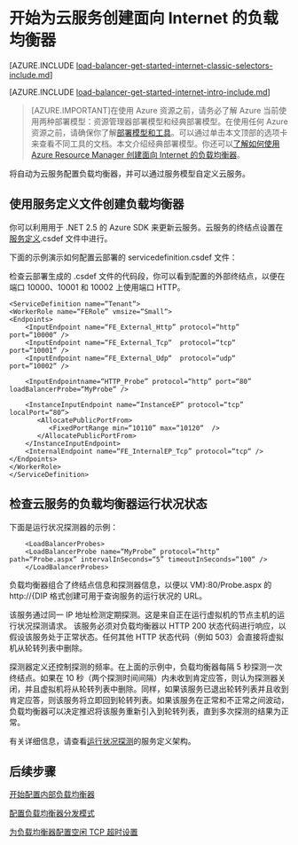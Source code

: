 <properties 
   pageTitle="开始在经典部署模型中为云服务创建面向 Internet 的负载均衡器 | Azure"
   description="了解如何在经典部署模型中为云服务创建面向 Internet 的负载均衡器"
   services="load-balancer"
   documentationCenter="na"
   authors="joaoma"
   manager="carmonm"
   editor=""
   tags="azure-service-management"
/>
<tags  
   ms.service="load-balancer"
   ms.devlang="na"
   ms.topic="article"
   ms.tgt_pltfrm="na"
   ms.workload="infrastructure-services"
   ms.date="03/17/2016"
   wacn.date="08/29/2016"
   ms.author="sewhee" />

# 开始为云服务创建面向 Internet 的负载均衡器

[AZURE.INCLUDE [load-balancer-get-started-internet-classic-selectors-include.md](../../includes/load-balancer-get-started-internet-classic-selectors-include.md)]

[AZURE.INCLUDE [load-balancer-get-started-internet-intro-include.md](../../includes/load-balancer-get-started-internet-intro-include.md)]

>[AZURE.IMPORTANT]在使用 Azure 资源之前，请务必了解 Azure 当前使用两种部署模型：资源管理器部署模型和经典部署模型。在使用任何 Azure 资源之前，请确保你了解[部署模型和工具](/documentation/articles/azure-classic-rm/)。可以通过单击本文顶部的选项卡来查看不同工具的文档。本文介绍经典部署模型。你还可以[了解如何使用 Azure Resource Manager 创建面向 Internet 的负载均衡器](/documentation/articles/load-balancer-get-started-internet-arm-cli/)。

将自动为云服务配置负载均衡器，并可以通过服务模型自定义云服务。

## 使用服务定义文件创建负载均衡器
 
你可以利用用于 .NET 2.5 的 Azure SDK 来更新云服务。云服务的终结点设置在[服务定义](https://msdn.microsoft.com/zh-cn/library/azure/gg557553.aspx).csdef 文件中进行。

下面的示例演示如何配置云部署的 servicedefinition.csdef 文件：

检查云部署生成的 .csdef 文件的代码段，你可以看到配置的外部终结点，以便在端口 10000、10001 和 10002 上使用端口 HTTP。


	<ServiceDefinition name=“Tenant“>
   	<WorkerRole name=“FERole” vmsize=“Small“>
    <Endpoints>
        <InputEndpoint name=“FE_External_Http” protocol=“http” port=“10000“ />
        <InputEndpoint name=“FE_External_Tcp“  protocol=“tcp“  port=“10001“ />
        <InputEndpoint name=“FE_External_Udp“  protocol=“udp“  port=“10002“ />

        <InputEndpointname=“HTTP_Probe” protocol=“http” port=“80” loadBalancerProbe=“MyProbe“ />

        <InstanceInputEndpoint name=“InstanceEP” protocol=“tcp” localPort=“80“>
           <AllocatePublicPortFrom>
              <FixedPortRange min=“10110” max=“10120“  />
           </AllocatePublicPortFrom>
        </InstanceInputEndpoint>
        <InternalEndpoint name=“FE_InternalEP_Tcp” protocol=“tcp“ />
    </Endpoints>
  	</WorkerRole>
	</ServiceDefinition>




## <a name="check-load-balancer-health-status-for-cloud-services"></a> 检查云服务的负载均衡器运行状况状态


下面是运行状况探测器的示例：

	 	<LoadBalancerProbes>
    	<LoadBalancerProbe name=“MyProbe” protocol=“http” path=“Probe.aspx” intervalInSeconds=“5” timeoutInSeconds=“100“ />
 	 	</LoadBalancerProbes>

负载均衡器组合了终结点信息和探测器信息，以便以 VM}:80/Probe.aspx 的 http://{DIP 格式创建可用于查询服务的运行状况的 URL。

该服务通过同一 IP 地址检测定期探测。这是来自正在运行虚拟机的节点主机的运行状况探测请求。
该服务必须对负载均衡器以 HTTP 200 状态代码进行响应，以假设该服务处于正常状态。任何其他 HTTP 状态代码（例如 503）会直接将虚拟机从轮转列表中删除。

探测器定义还控制探测的频率。在上面的示例中，负载均衡器每隔 5 秒探测一次终结点。如果在 10 秒（两个探测时间间隔）内未收到肯定应答，则认为探测器关闭，并且虚拟机将从轮转列表中删除。同样，如果该服务已退出轮转列表并且收到肯定应答，则该服务将立即回到轮转列表。如果该服务在正常和不正常之间波动，负载均衡器可以决定推迟将该服务重新引入到轮转列表，直到多次探测的结果为正常。

有关详细信息，请查看[运行状况探测](https://msdn.microsoft.com/zh-cn/library/azure/jj151530.aspx)的服务定义架构。

## 后续步骤

[开始配置内部负载均衡器](/documentation/articles/load-balancer-get-started-ilb-arm-ps/)

[配置负载均衡器分发模式](/documentation/articles/load-balancer-distribution-mode/)

[为负载均衡器配置空闲 TCP 超时设置](/documentation/articles/load-balancer-tcp-idle-timeout/)

<!---HONumber=Mooncake_0822_2016-->